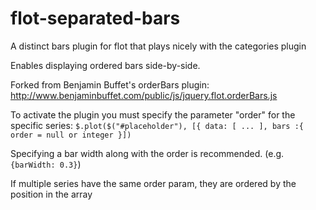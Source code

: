 flot-separated-bars
===================

A distinct bars plugin for flot that plays nicely with the categories plugin

Enables displaying ordered bars side-by-side.

Forked from Benjamin Buffet's orderBars plugin: 
  http://www.benjaminbuffet.com/public/js/jquery.flot.orderBars.js

To activate the plugin you must specify the parameter "order" for the specific series:
  `$.plot($("#placeholder"), [{ data: [ ... ], bars :{ order = null or integer }])`

Specifying a bar width along with the order is recommended. (e.g. `{barWidth: 0.3}`)

If multiple series have the same order param, they are ordered by the position in the array
